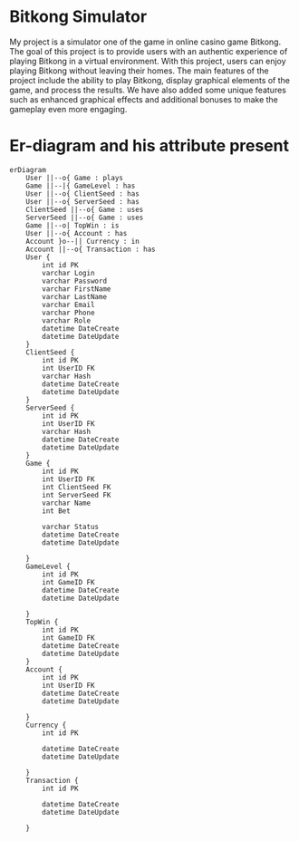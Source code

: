 # Bitkong Simulator
My project is a simulator one of the game in online casino game Bitkong. The goal of this project is to provide users with an authentic experience of playing Bitkong in a virtual environment. 
With this project, users can enjoy playing Bitkong without leaving their homes. The main features of the project include the ability to play Bitkong, display graphical elements of the game, and process the results. We have also added some unique features such as enhanced graphical effects and additional bonuses to make the gameplay even more engaging.


# Er-diagram and his attribute present 
```mermaid
erDiagram
    User ||--o{ Game : plays
    Game ||--|{ GameLevel : has
    User ||--o{ ClientSeed : has
    User ||--o{ ServerSeed : has
    ClientSeed ||--o{ Game : uses
    ServerSeed ||--o{ Game : uses
    Game ||--o| TopWin : is
    User ||--o{ Account : has
    Account }o--|| Currency : in
    Account ||--o{ Transaction : has 
    User {
        int id PK
        varchar Login
        varchar Password
        varchar FirstName
        varchar LastName
        varchar Email
        varchar Phone
        varchar Role
        datetime DateCreate
        datetime DateUpdate
    }
    ClientSeed {
        int id PK
        int UserID FK
        varchar Hash
        datetime DateCreate
        datetime DateUpdate
    }
    ServerSeed {
        int id PK
        int UserID FK
        varchar Hash
        datetime DateCreate
        datetime DateUpdate
    }
    Game {
        int id PK
        int UserID FK
        int ClientSeed FK
        int ServerSeed FK
        varchar Name
        int Bet

        varchar Status
        datetime DateCreate
        datetime DateUpdate

    }
    GameLevel {
        int id PK
        int GameID FK
        datetime DateCreate
        datetime DateUpdate

    }
    TopWin {
        int id PK
        int GameID FK
        datetime DateCreate
        datetime DateUpdate
    }
    Account {
        int id PK
        int UserID FK
        datetime DateCreate
        datetime DateUpdate

    }
    Currency {
        int id PK
        
        datetime DateCreate
        datetime DateUpdate

    }
    Transaction {
        int id PK

        datetime DateCreate
        datetime DateUpdate
        
    }
